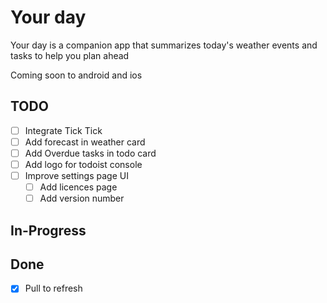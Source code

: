 # Your day

Your day is a companion app that summarizes today's weather events and tasks to help you plan ahead

Coming soon to android and ios

## TODO

- [ ] Integrate Tick Tick
- [ ] Add forecast in weather card
- [ ] Add Overdue tasks in todo card
- [ ] Add logo for todoist console
- [ ] Improve settings page UI
    - [ ] Add licences page
    - [ ] Add version number

## In-Progress



## Done

- [x] Pull to refresh